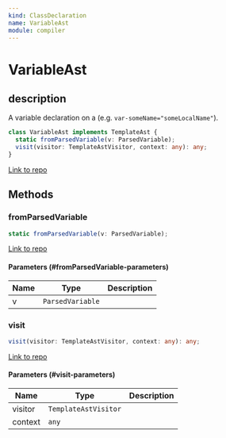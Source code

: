 ```yaml
---
kind: ClassDeclaration
name: VariableAst
module: compiler
---
```


# VariableAst

## description

A variable declaration on a <ng-template> (e.g. `var-someName="someLocalName"`).

```ts
class VariableAst implements TemplateAst {
  static fromParsedVariable(v: ParsedVariable);
  visit(visitor: TemplateAstVisitor, context: any): any;
}
```

[Link to repo](https://github.com/timdeschryver/angular/blob/master/packages/compiler/src/template_parser/template_ast.ts#L167-L179)

## Methods

### fromParsedVariable

```ts
static fromParsedVariable(v: ParsedVariable);
```

[Link to repo](https://github.com/timdeschryver/angular/blob/master/packages/compiler/src/template_parser/template_ast.ts#L172-L174)

#### Parameters (#fromParsedVariable-parameters)

| Name | Type             | Description |
| ---- | ---------------- | ----------- |
| v    | `ParsedVariable` |             |

### visit

```ts
visit(visitor: TemplateAstVisitor, context: any): any;
```

[Link to repo](https://github.com/timdeschryver/angular/blob/master/packages/compiler/src/template_parser/template_ast.ts#L176-L178)

#### Parameters (#visit-parameters)

| Name    | Type                 | Description |
| ------- | -------------------- | ----------- |
| visitor | `TemplateAstVisitor` |             |
| context | `any`                |             |
